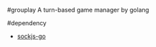 #grouplay
A turn-based game manager by golang

#dependency
* [sockjs-go](https://github.com/igm/sockjs-go/tree/v2/sockjs)

